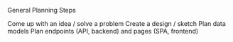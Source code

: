 General Planning Steps

Come up with an idea / solve a problem
Create a design / sketch
Plan data models
Plan endpoints (API, backend) and pages (SPA, frontend)
